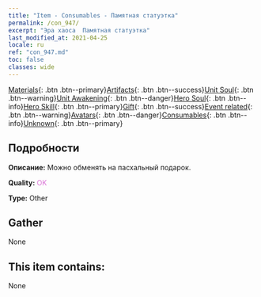 ```yaml
---
title: "Item - Consumables - Памятная статуэтка"
permalink: /con_947/
excerpt: "Эра хаоса  Памятная статуэтка"
last_modified_at: 2021-04-25
locale: ru
ref: "con_947.md"
toc: false
classes: wide
---
```

 [Materials](/ItemsRU/){: .btn .btn--primary}[Artifacts](/ItemsRU/Artifacts/){: .btn .btn--success}[Unit Soul](/ItemsRU/UnitSoul/){: .btn .btn--warning}[Unit Awakening](/ItemsRU/UnitAwakening/){: .btn .btn--danger}[Hero Soul](/ItemsRU/HeroSoul/){: .btn .btn--info}[Hero Skill](/ItemsRU/HeroSkill/){: .btn .btn--primary}[Gift](/ItemsRU/Gift/){: .btn .btn--success}[Event related](/ItemsRU/Events/){: .btn .btn--warning}[Avatars](/ItemsRU/Avatars/){: .btn .btn--danger}[Consumables](/ItemsRU/Consumables/){: .btn .btn--info}[Unknown](/ItemsRU/Unknown/){: .btn .btn--primary}

## Подробности
 **Описание:** Можно обменять на пасхальный подарок.

 **Quality:** <span style="color: #DA70D6">OK</span>

 **Type:** Other

## Gather

  None

## This item contains:

  None

